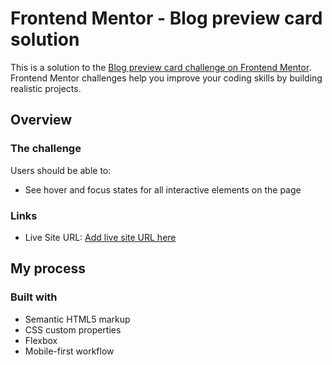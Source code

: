# Frontend Mentor - Blog preview card solution

This is a solution to the [Blog preview card challenge on Frontend Mentor](https://www.frontendmentor.io/challenges/blog-preview-card-ckPaj01IcS). Frontend Mentor challenges help you improve your coding skills by building realistic projects. 

## Overview

### The challenge

Users should be able to:

- See hover and focus states for all interactive elements on the page

### Links

- Live Site URL: [Add live site URL here](https://blog-preview-card-front-end-mentor.vercel.app)

## My process

### Built with

- Semantic HTML5 markup
- CSS custom properties
- Flexbox
- Mobile-first workflow
